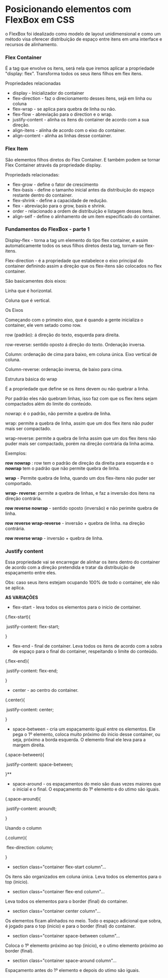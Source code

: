 # Posicionando elementos com FlexBox em CSS



o FlexBox foi idealizado como modelo de layout unidimensional e como um método visa oferecer distribuição de espaço entre itens em uma interface e recursos de alinhamento.



### Flex Container

É a tag que envolve os itens, será nela que iremos aplicar a propriedade "display: flex". Transforma todos os seus itens filhos em flex itens.



Propriedades relacionadas

- display - Inicializador do container
- flex-direction - faz o direcionamento desses itens, sejá em linha ou coluna
- flex-wrap - se aplica para quebra de linha ou não.
- flex-flow - abreviação para o direction e o wrap.
- justify-content - alinha os itens do container de acordo com a sua direção.
- align-itens - alinha de acordo com o eixo do container.
- align-content - alinha as linhas desse container.

### Flex Item

São elementos filhos diretos do Flex Container. E também podem se tornar Flex Container através da propriedade display.

Propriedads relacionadas:

- flex-grow - define o fator de crescimento
- flex-basis - define o tamanho inicial antes da distribuição do espaço restante dentro do container.
- flex-shrink - define a capacidade de redução.
- flex - abreviação para o grow, basis e shrink.
- order - relacionado a ordem de distribuição e listagem desses itens.
- align-self - define o alinhamento de um item especificado do container.



### Fundamentos do FlexBox - parte 1

Display-flex - torna a tag um elemento do tipo flex container, e assim automaticamente todos os seus filhos diretos desta tag, tornam-se flex-itens.



Flex-direction - é a propriedade que estabelece o eixo principal do container definindo assim a direção que os flex-itens são colocados no flex container.

São basicamentes dois eixos:

Linha que é horizontal.

Coluna que é vertical.



Os Eixos

Começando com o primeiro eixo, que é quando a gente inicializa o container, ele vem setado como row.

row (padrão): á direção do texto, esquerda para direita.



row-reverse: sentido oposto á direção do texto. Ordenação inversa.



Column: ordenação de cima para baixo, em coluna única. Eixo vertical de coluna.



Column-reverse: ordenação inversa, de baixo para cima.



Estrutura básica do wrap

É a propriedade que define se os itens devem ou não quebrar a linha.

Por padrão eles não quebram linhas, isso faz com que os flex itens sejam compactados além do limite do conteúdo.



nowrap: é o padrão, não permite a quebra de linha.



wrap: permite a quebra de linha, assim que um dos flex itens não puder mais ser compactado.



wrap-reverse: permite a quebra de linha assim que um dos flex itens não puder mais ser compactado, porém na direção contrária da linha acima.



Exemplos:



**row nowrap** : row tem o padrão de direção da direita para esquerda e o **nowrap** tem o padrão que não permite quebra de linha.

**wrap** - Permite quebra de linha, quando um dos flex-itens não puder ser comportado.

**wrap- reverse**: permite a quebra de linhas, e faz a inversão dos itens na direção contrária.

**row reverse nowrap** - sentido oposto (inversão) e não perimite quebra de linha.

**row reverse wrap-reverse** - inversão + quebra de linha. na direção contrária.

**row reverse wrap** - inversão + quebra de linha.



### Justify content

Essa propriedade vai se encarregar de alinhar os itens dentro do container de acordo com a direção pretendida e tratar da distribuição de espaçamento entre eles.

Obs: caso seus itens estejam ocupando 100% de todo o container, ele não se aplica.



**AS VARIAÇÕES**

- flex-start - leva todos os elementos para o inicio de container.

(.flex-start){

​	justify-content: flex-start;

}

- flex-end - final de container. Leva todos os itens de acordo com a sobra de espaço para o final do container, respeitando o limite do conteúdo.

(.flex-end){

​	justify-content: flex-end;

}

- center - ao centro do container.

(.center){

​	justify-content: center;

}

- space-between - cria um espaçamento igual entre os elementos. Ele pega o 1º elemento, coloca muito próximo do ínicio desse container, ou seja, próximo a borda esquerda. O elemento final ele leva para a margem direita.

(.space-between){

​	justify-content: space-between;

}**

- space-around - os espaçamentos do meio são duas vezes maiores que o inicial e o final. O espaçamento do 1º elemento e do utimo são iguais.

(.space-around){

​	justify-content: aroundt;

}



Usando o column

(.column){

​	flex-direction: column;

}

- section class="container flex-start column"...

Os itens são organizados em coluna única. Leva todos os elementos para o top (inicio).

- section class="container flex-end column"...

Leva todos os elementos para o border (final) do container.

- section class="container center column"...

Os elementos ficam alinhados no meio. Todo o espaço adicional que sobra, é jogado para o top  (inicio) e para o border (final) do container.

- section class="container space-between column"...

Coloca o 1º elemento próximo ao top (inicio), e o utimo elemento próximo ao border (final).

- section class="container space-around column"...

Espaçamento antes do 1º elemento e depois do utimo são iguais.

